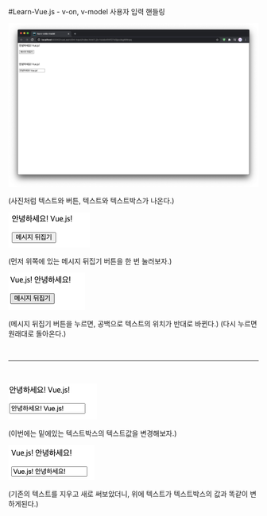 #Learn-Vue.js - v-on, v-model 사용자 입력 핸들링

![img_1.png](img_1.png)

(사진처럼 텍스트와 버튼, 텍스트와 텍스트박스가 나온다.)

![img_2.png](img_2.png)

(먼저 위쪽에 있는 메시지 뒤집기 버튼을 한 번 눌러보자.)

![img_3.png](img_3.png)

(메시지 뒤집기 버튼을 누르면, 공백으로 텍스트의 위치가 반대로 바뀐다.)
(다시 누르면 원래대로 돌아온다.)

<br>

---

<br>


![img_4.png](img_4.png)

(이번에는 밑에있는 텍스트박스의 텍스트값을 변경해보자.)

![img_5.png](img_5.png)

(기존의 텍스트를 지우고 새로 써보았더니, 위에 텍스트가 텍스트박스의 값과 똑같이 변하게된다.)
